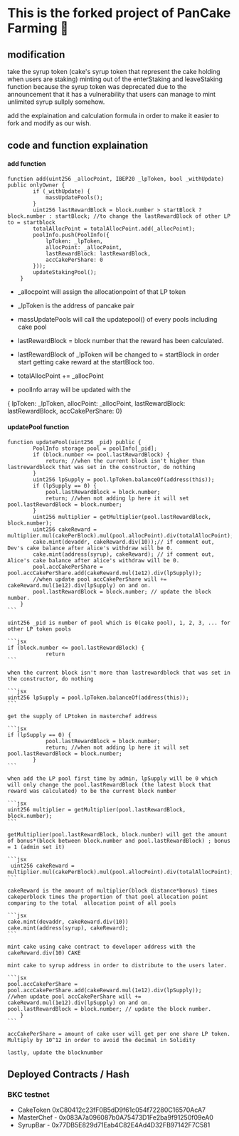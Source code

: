 # This is the forked project of PanCake Farming 🍴

## modification

  take the syrup token (cake's syrup token that represent the cake holding when users are staking) minting out of the enterStaking and leaveStaking function because the syrup token was deprecated due to the announcement that it has a vulnerability that users can manage to mint unlimited syrup sullply somehow.
  
  add the explaination and calculation formula in order to make it easier to fork and modify as our wish.
  
## code and function explaination

  #### add function

    function add(uint256 _allocPoint, IBEP20 _lpToken, bool _withUpdate) public onlyOwner {
            if (_withUpdate) {
                massUpdatePools();
            }
            uint256 lastRewardBlock = block.number > startBlock ? block.number : startBlock; //to change the lastRewardBlock of other LP to = startblock
            totalAllocPoint = totalAllocPoint.add(_allocPoint); 
            poolInfo.push(PoolInfo({
                lpToken: _lpToken,
                allocPoint: _allocPoint,
                lastRewardBlock: lastRewardBlock,
                accCakePerShare: 0
            }));
            updateStakingPool();
        }
    
    
  - _allocpoint will assign the allocationpoint of that LP token

  - _lpToken is the address of pancake pair

  - massUpdatePools will call the updatepool() of every pools including cake pool

  - lastRewardBlock = block number that the reward has been calculated.

  - lastRewardBlock of _lpToken will be changed to = startBlock in order start getting cake reward at the startBlock too.

  - totalAllocPoint += _allocPoint 

  - poolInfo array will be updated with the 

  {           lpToken: _lpToken,
              allocPoint: _allocPoint,
              lastRewardBlock: lastRewardBlock,
              accCakePerShare: 0}

  #### updatePool function
  
    function updatePool(uint256 _pid) public {
            PoolInfo storage pool = poolInfo[_pid];
            if (block.number <= pool.lastRewardBlock) {
                return; //when the current block isn't higher than lastrewardblock that was set in the constructor, do nothing
            }
            uint256 lpSupply = pool.lpToken.balanceOf(address(this));
            if (lpSupply == 0) {
                pool.lastRewardBlock = block.number; 
                return; //when not adding lp here it will set pool.lastRewardBlock = block.number; 
            }
            uint256 multiplier = getMultiplier(pool.lastRewardBlock, block.number);
            uint256 cakeReward = multiplier.mul(cakePerBlock).mul(pool.allocPoint).div(totalAllocPoint);
            cake.mint(devaddr, cakeReward.div(10));// if comment out, Dev's cake balance after alice's withdraw will be 0.
            cake.mint(address(syrup), cakeReward); // if comment out, Alice's cake balance after alice's withdraw will be 0.
            pool.accCakePerShare = pool.accCakePerShare.add(cakeReward.mul(1e12).div(lpSupply)); 
            //when update pool accCakePerShare will += cakeReward.mul(1e12).div(lpSupply) on and on.
            pool.lastRewardBlock = block.number; // update the block number.
        }
    ```

    uint256 _pid is number of pool which is 0(cake pool), 1, 2, 3, ... for other LP token pools

    ```jsx
    if (block.number <= pool.lastRewardBlock) {
                return 
    ```

    when the current block isn't more than lastrewardblock that was set in the constructor, do nothing

    ```jsx
    uint256 lpSupply = pool.lpToken.balanceOf(address(this));
    ```

    get the supply of LPtoken in masterchef address

    ```jsx
    if (lpSupply == 0) {
                pool.lastRewardBlock = block.number; 
                return; //when not adding lp here it will set pool.lastRewardBlock = block.number; 
            }
    ```

    when add the LP pool first time by admin, lpSupply will be 0 which will only change the pool.lastRewardBlock (the latest block that reward was calculated) to be the current block number

    ```jsx
    uint256 multiplier = getMultiplier(pool.lastRewardBlock, block.number);
    ```

    getMultiplier(pool.lastRewardBlock, block.number) will get the amount of bonus*(block between block.number and pool.lastRewardBlock) ; bonus = 1 (admin set it)

    ```jsx
     uint256 cakeReward = multiplier.mul(cakePerBlock).mul(pool.allocPoint).div(totalAllocPoint);
    ```

    cakeReward is the amount of multiplier(block distance*bonus) times cakeperblock times the proportion of that pool allocation point comparing to the total  allocation point of all pools

    ```jsx
    cake.mint(devaddr, cakeReward.div(10))
    cake.mint(address(syrup), cakeReward);
    ```

    mint cake using cake contract to developer address with the cakeReward.div(10) CAKE

    mint cake to syrup address in order to distribute to the users later.

    ```jsx
    pool.accCakePerShare = pool.accCakePerShare.add(cakeReward.mul(1e12).div(lpSupply)); 
    //when update pool accCakePerShare will += cakeReward.mul(1e12).div(lpSupply) on and on.
    pool.lastRewardBlock = block.number; // update the block number.
        }
    ```

    accCakePerShare = amount of cake user will get per one share LP token. Multiply by 10^12 in order to avoid the decimal in Solidity

    lastly, update the blocknumber
  
## Deployed Contracts / Hash

### BKC testnet

- CakeToken 0xC80412c23fF0B5dD9f61c054f72280C16570AcA7
- MasterChef - 0x083A7a096087b0A75473D1Fe2ba9f91250f09eA0
- SyrupBar - 0x77DB5E829d71Eab4C82E4Ad4D32FB97142F7C581

